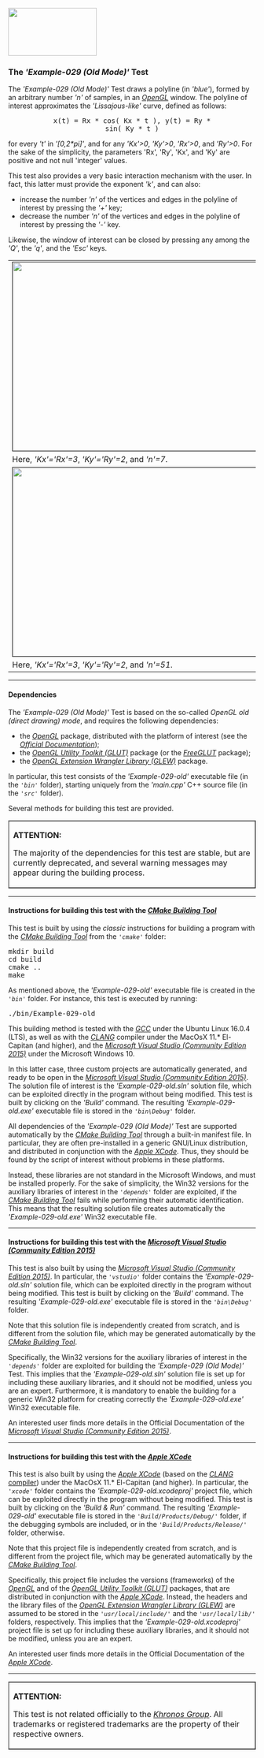 <A href="http://www.opengl.org"><IMG src='https://www.khronos.org/assets/images/api_logos/opengl.png' border=0 width="180" 
height="97"></A>

<H3>The <i>'Example-029 (Old Mode)'</i> Test</H3>

The <i>'Example-029 (Old Mode)'</i> Test draws a polyline (in <i>'blue'</i>), formed by an arbitrary number <i>'n'</i> of samples, in an <A href="http://www.opengl.org"><i>OpenGL</i></A> window. The polyline of interest approximates the <i>'Lissajous-like'</i> curve, defined as follows:<center><pre>x(t) = Rx * cos( Kx * t ), y(t) = Ry * sin( Ky * t )</pre></center><p>for every <i>'t'</i> in <i>'[0,2*pi]'</i>, and for any <i>'Kx'>0</i>, <i>'Ky'>0</i>, <i>'Rx'>0</i>, and <i>'Ry'>0</i>. For the sake of the simplicity, the parameters 'Rx', 'Ry', 'Kx', and 'Ky' are positive and not null 'integer' values.<p>This test also provides a very basic interaction mechanism with the user. In fact, this latter must provide the exponent <i>'k'</i>, and can also:<p><ul>
<li>increase the number <i>'n'</i> of the vertices and edges in the polyline of interest by pressing the <i>'+'</i> key;</li>
<li>decrease the number <i>'n'</i> of the vertices and edges in the polyline of interest by pressing the <i>'-'</i> key.</li></ul>Likewise, the window of interest can be closed by pressing any among the <i>'Q'</i>, the <i>'q'</i>, and the <i>'Esc'</i> keys.<p><table border=0 width=100%><tr>
<td width=50%><IMG style=float:middle src='http://davidcanino.github.io/img/shots_opengl/shot_example029_old_conf0.png' border='1' width="510" height="383"></td>
<td width=50%><IMG style=float:middle src='http://davidcanino.github.io/img/shots_opengl/shot_example029_old_conf1.png' border='1' width="510" height="383"></td></tr>
<tr><td>Here, <i>'Kx'='Rx'=3</i>, <i>'Ky'='Ry'=2</i>, and <i>'n'=7</i>.</td><td>Here, <i>'Kx'='Rx'=3</i>, <i>'Ky'='Ry'=2</i>, and <i>'n'=31</i>.</td></tr>
<tr>
<td width=50%><IMG style=float:middle src='http://davidcanino.github.io/img/shots_opengl/shot_example029_old_conf2.png' border='1' width="510" height="383"></td>
<td width=50%><IMG style=float:middle src='http://davidcanino.github.io/img/shots_opengl/shot_example029_old_conf3.png' border='1' width="510" height="383"></td></tr>
<tr><td>Here, <i>'Kx'='Rx'=3</i>, <i>'Ky'='Ry'=2</i>, and <i>'n'=51</i>.</td><td>Here, <i>'Kx'='Rx'=3</i>, <i>'Ky'='Ry'=2</i>, and <i>'n'=151</i>.</td></tr>
</table><p><hr><p>

<h4>Dependencies</h4>

The <i>'Example-029 (Old Mode)'</i> Test is based on the so-called <i>OpenGL old (direct drawing) mode</i>, and requires the following dependencies:<ul>

<li>the <A href="http://www.opengl.org"><i>OpenGL</i></A> package, distributed with the platform of interest (see the <i><A href="https://www.khronos.org/opengl/wiki/Getting_Started">Official Documentation</A></i>);</li>
<li>the <i><A href="https://www.opengl.org/resources/libraries/glut/">OpenGL Utility Toolkit (GLUT)</A></i> package (or the <A href="http://freeglut.sourceforge.net/"><i>FreeGLUT</i></A> package);</li>
<li>the <A href="http://glew.sourceforge.net/"><i>OpenGL Extension Wrangler Library (GLEW)</i></A> package.</li></ul><p>In particular, this test consists of the <i>'Example-029-old'</i> executable file (in the <i><code>'bin'</code></i> folder), starting uniquely from the <i>'main.cpp'</i> C++ source file (in the <i><code>'src'</code></i> folder).<p>Several methods for building this test are provided.<p><table border=1><tr><td><p><b>ATTENTION:</b><p>The majority of the dependencies for this test are stable, but are currently deprecated, and several warning messages may appear during the building process.<p></td></tr></table><p><hr><p>

<h4>Instructions for building this test with the <i><A href="http://cmake.org">CMake Building Tool</A></i></h4>

This test is built by using the <i>classic</i> instructions for building a program with the <i><A href="http://cmake.org">CMake Building Tool</A></i> from the <i><code>'cmake\'</code></i> folder:
<pre>mkdir build
cd build
cmake ..
make
</pre><p>As mentioned above, the <i>'Example-029-old'</i> executable file is created in the <i><code>'bin'</code></i> folder. For instance, this test is executed by running:<pre>./bin/Example-029-old</pre><p>This building method is tested with the <A href="http://gcc.gnu.org/"><i>GCC</i></A> under the Ubuntu Linux 16.0.4 (LTS), as well as with the <A href="http://clang.llvm.org/"><i>CLANG</i></A> compiler under the MacOsX 11.* El-Capitan (and higher), and the <A href="http://www.visualstudio.com/"><i>Microsoft Visual Studio (Community Edition 2015)</i></A> under the Microsoft Windows 10.<p>In this latter case, three custom projects are automatically generated, and ready to be open in the <A href="http://www.visualstudio.com/"><i>Microsoft Visual Studio (Community Edition 2015)</i></A>. The solution file of interest is the <i>'Example-029-old.sln'</i> solution file, which can be exploited directly in the program without being modified. This test is built by clicking on the <i>'Build'</i> command. The resulting <i>'Example-029-old.exe'</i> executable file is stored in the <i><code>'bin\Debug'</code></i> folder.<p>

All dependencies of the <i>'Example-029 (Old Mode)'</i> Test are supported automatically by the <i><A href="http://cmake.org">CMake Building Tool</A></i> through a built-in manifest file. In particular, they are often pre-installed in a generic GNU/Linux distribution, and distributed in conjunction with the <A href="http://developer.apple.com/xcode/"><i>Apple XCode</i></A>. Thus, they should be found by the script of interest without problems in these platforms.<p>Instead, these libraries are not standard in the Microsoft Windows, and must be installed properly. For the sake of simplicity, the Win32 versions for the auxiliary libraries of interest in the <i><code>'depends'</code></i> folder are exploited, if the <i><A href="http://cmake.org">CMake Building Tool</A></i> fails while performing their automatic identification. This means that the resulting solution file creates automatically the <i>'Example-029-old.exe'</i> Win32 executable file.<p><hr><p>

<h4>Instructions for building this test with the <i><A href="http://www.visualstudio.com/">Microsoft Visual Studio (Community Edition 2015)</A></i></h4>

This test is also built by using the <A href="http://www.visualstudio.com/"><i>Microsoft Visual Studio (Community Edition 2015)</i></A>. In particular, the <i><code>'vstudio\'</code></i> folder contains the <i>'Example-029-old.sln'</i> solution file, which can be exploited directly in the program without being modified. This test is built by clicking on the <i>'Build'</i> command. The resulting <i>'Example-029-old.exe'</i> executable file is stored in the <i><code>'bin\Debug\'</code></i> folder.

Note that this solution file is independently created from scratch, and is different from the solution file, which may be generated automatically by the <i><A href="http://cmake.org">CMake Building Tool</A></i>.

Specifically, the Win32 versions for the auxiliary libraries of interest in the <i><code>'depends\'</code></i> folder are exploited for building the <i>'Example-029 (Old Mode)'</i> Test. This implies that the <i>'Example-029-old.sln'</i> solution file is set up for including these auxiliary libraries, and it should not be modified, unless you are an expert. Furthermore, it is mandatory to enable the building for a generic Win32 platform for creating correctly the <i>'Example-029-old.exe'</i> Win32 executable file.<p>An interested user finds more details in the Official Documentation of the <i><A href="http://www.visualstudio.com/">Microsoft Visual Studio (Community Edition 2015)</A></i>.<p><hr><p>

<h4>Instructions for building this test with the <i><A href="http://developer.apple.com/xcode/">Apple XCode</A></i></h4>

This test is also built by using the <A href="http://developer.apple.com/xcode/"><i>Apple XCode</i></A> (based on the <A href="http://clang.llvm.org/"><i>CLANG</i> compiler</A>) under the MacOsX 11.* El-Capitan (and higher). In particular, the <i><code>'xcode'</code></i> folder contains the <i>'Example-029-old.xcodeproj'</i> project file, which can be exploited directly in the program without being modified. This test is built by clicking on the <i>'Build & Run'</i> command. The resulting <i>'Example-029-old'</i> executable file is stored in the <i><code>'Build/Products/Debug/'</code></i> folder, if the debugging symbols are included, or in the <i><code>'Build/Products/Release/'</code></i> folder, otherwise.<p>

Note that this project file is independently created from scratch, and is different from the project file, which may be generated automatically by the <i><A href="http://cmake.org">CMake Building Tool</A></i>.<p>

Specifically, this project file includes the versions (frameworks) of the <A href="http://www.opengl.org"><i>OpenGL</i></A> and of the <i><A href="https://www.opengl.org/resources/libraries/glut/">OpenGL Utility Toolkit (GLUT)</A></i> packages, that are distributed in conjunction with the <A href="http://developer.apple.com/xcode/"><i>Apple XCode</i></A>. Instead, the headers and the library files of the <A href="http://glew.sourceforge.net/"><i>OpenGL Extension Wrangler Library (GLEW)</i></A> are assumed to be stored in the <i><code>'usr/local/include/'</code></i> and the <i><code>'usr/local/lib/'</code></i> folders, respectively. This implies that the <i>'Example-029-old.xcodeproj'</i> project file is set up for including these auxiliary libraries, and it should not be modified, unless you are an expert.<p>An interested user finds more details in the Official Documentation of the <A href="http://developer.apple.com/xcode/"><i>Apple XCode</i></A>.<p><hr><p><table border=1><tr><td><p><b>ATTENTION:</b><p>This test is not related officially to the <i><A href="https://www.khronos.org/">Khronos Group</A></i>. All trademarks or registered trademarks are the property of their respective owners.</td></tr></table>

